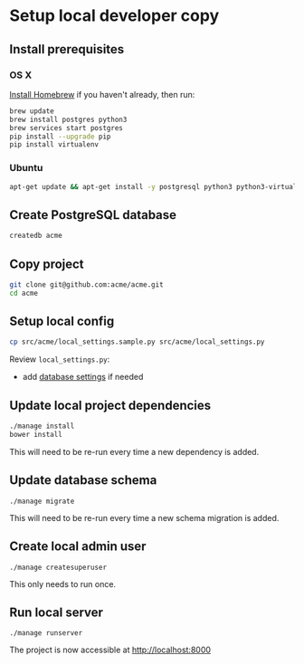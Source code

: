 # Setup local developer copy

## Install prerequisites

### OS X

[Install Homebrew](http://brew.sh/) if you haven't already, then run:

```bash
brew update
brew install postgres python3
brew services start postgres
pip install --upgrade pip
pip install virtualenv
```

### Ubuntu

```bash
apt-get update && apt-get install -y postgresql python3 python3-virtualenv
```

## Create PostgreSQL database

```bash
createdb acme
```

## Copy project

```bash
git clone git@github.com:acme/acme.git
cd acme
```

## Setup local config

```bash
cp src/acme/local_settings.sample.py src/acme/local_settings.py
```

Review `local_settings.py`:

* add [database settings](https://docs.djangoproject.com/en/1.9/ref/settings/#databases) if needed

## Update local project dependencies

```bash
./manage install
bower install
```

This will need to be re-run every time a new dependency is added.

## Update database schema

```
./manage migrate
```

This will need to be re-run every time a new schema migration is added.

## Create local admin user

```
./manage createsuperuser
```

This only needs to run once.

## Run local server

```
./manage runserver
```

The project is now accessible at <http://localhost:8000>
